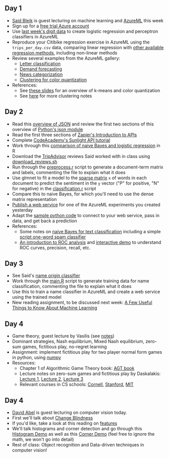 
## Day 1
  * [Said Bleik](https://www.linkedin.com/pub/said-bleik/56/551/34b) is guest lecturing on machine learning and [AzureML](https://studio.azureml.net) this week
  * Sign up for a [free trial Azure account](https://azure.microsoft.com/en-us/pricing/free-trial/)
  * Use [last week's digit data](../week3/perceptron) to create logistic regression and perceptron classifiers in AzureML
  * Reproduce your Citibike regression exercise in AzureML using the ``trips_per_day.csv`` data, comparing linear regression with [other available regression methods](http://gallery.azureml.net/Experiment/f35e1ba8a0a34ccd9ce2dc0758de34cb), including non-linear methods
  * Review several examples from the AzureML gallery:
    * [Letter classification](http://gallery.azureml.net/Experiment/bbe8503e4740473a9836aae6a914e3c0)
	* [Demand forecasting](http://gallery.azureml.net/Experiment/d92ab449519a46be9b8f31776c1e638b)
	* [News categorization](http://gallery.azureml.net/Experiment/fcb1bf27ee26443fb19bd07852a620c4)
	* [Clustering for color quantization](http://gallery.azureml.net/Experiment/92bcba7c206649c2ab2152df916dd666)
  * References:
    * See [these slides](http://www.slideshare.net/jakehofman/datadriven-modeling-lecture-10) for an overview of k-means and color quantization
	* See [here](http://modelingsocialdata.org/lectures/2015/03/27/clustering.html) for more clustering notes

## Day 2
  * Read this [overview of JSON](http://code.tutsplus.com/tutorials/understanding-json--active-8817) and review the first two sections of this overview of [Python's json module](http://pymotw.com/2/json/)
  * Read the first three sections of [Zapier's Introduction to APIs](https://zapier.com/learn/apis/)
  * Complete [CodeAcademy's Sunlight API tutorial](http://www.codecademy.com/en/tracks/sunlight_python)
  * Work through this [comparison of naive Bayes and logistic regression](http://rpubs.com/jhofman/nb_vs_lr) in R
  * Download the [TripAdvisor](tripadvisor/) reviews Said worked with in class using [download_reviews.sh](tripadvisor/download_reviews.sh)
  * Run through the [preprocess.r](tripadvisor/preprocess.r) script to generate a document-term matrix and labels, commenting the file to explain what it does
  * Use glmnet to fit a model to the [sparse matrix](http://amunategui.github.io/sparse-matrix-glmnet/) ``x`` of words in each document to predict the sentiment in the ``y`` vector ("P" for positive, "N" for negative) in the [classification.r](tripadvisor/classification.r) script
  * Compare this to naive Bayes, for which you'll need to use the dense matrix representation
  * [Publish a web service](https://azure.microsoft.com/en-us/documentation/articles/machine-learning-walkthrough-5-publish-web-service/) for one of the AzureML experiments you created yesterday
  * Adapt the [sample python code](https://azure.microsoft.com/en-us/documentation/articles/machine-learning-connect-to-azure-machine-learning-web-service/#python_sample) to connect to your web service, pass in data, and get back a prediction
  * References:
    * Some notes on [naive Bayes for text classification](http://modelingsocialdata.org/lectures/2015/02/27/lecture-6-classification-naive-bayes.html) including a simple [script one-word spam classifier](https://github.com/jhofman/msd2015/blob/master/lectures/lecture_6/enron_naive_bayes.sh)
    * [An introduction to ROC analysis](https://ccrma.stanford.edu/workshops/mir2009/references/ROCintro.pdf) and [interactive demo](http://www.navan.name/roc/) to understand ROC curves, precision, recall, etc.

## Day 3
  * See Said's [name origin classifier](nameorigin/)
  * Work through the [main.R](nameorigin/R/main.R) script to generate training data for name classification, commenting the file to explain what it does
  * Use this to train a name classifier in AzureML and create a web service using the trained model
  * New reading assignment, to be discussed next week: [A Few Useful Things to Know About Machine Learning](https://homes.cs.washington.edu/~pedrod/papers/cacm12.pdf)

## Day 4
  * Game theory, guest lecture by Vasilis (see [notes](Game_theory_notes.pdf))
  * Dominant strategies, Nash equilibrium, Mixed Nash equilibrium, zero-sum games, fictitious play, no-regret learning
  * Assignment: implement fictitious play for two player normal form games in python, using [numpy](http://www.numpy.org/)
  * Resources:
	* Chapter 1 of Algorithmic Game Theory book: [AGT book](http://www.cambridge.org/journals/nisan/downloads/Nisan_Non-printable.pdf)
	* Lecture notes on zero-sum games and fictitious play by Daskalakis: [Lecture 1](http://people.csail.mit.edu/costis/6896sp10/lec2.pdf), [Lecture 2](http://people.csail.mit.edu/costis/6896sp10/lec3.pdf), [Lecture 3](http://people.csail.mit.edu/costis/6896sp10/lec3.pdf)
	* Relevant courses in CS schools: [Cornell](http://www.cs.cornell.edu/Courses/CS6840/2014sp/), [Stanford](http://theory.stanford.edu/~tim/f13/f13.html), [MIT](https://stellar.mit.edu/S/course/6/sp15/6.891/materials.html)

## Day 4
  * [David Abel](http://cs.brown.edu/~dabel/) is guest lecturing on computer vision today.
  * First we'll talk about [Change Blindness](https://en.wikipedia.org/wiki/Change_blindness)
  * If you'd like, take a look at this reading on [features](http://opencv-python-tutroals.readthedocs.org/en/latest/py_tutorials/py_feature2d/py_features_meaning/py_features_meaning.html#features-meaning)
  * We'll talk histograms and corner detection and go through this [Histogram Demo](http://opencv-python-tutroals.readthedocs.org/en/latest/py_tutorials/py_imgproc/py_histograms/py_histogram_begins/py_histogram_begins.html) as well as this [Corner Demo](http://opencv-python-tutroals.readthedocs.org/en/latest/py_tutorials/py_feature2d/py_features_harris/py_features_harris.html#harris-corners) (feel free to ignore the math, we won't go into detail)
  * Rest of class: Object recognition and Data-driven techniques in computer vision!